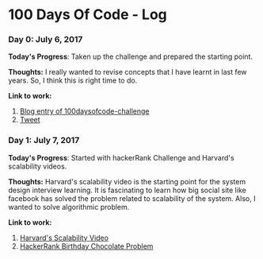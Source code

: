 # 100 Days Of Code - Log

### Day 0: July 6, 2017

**Today's Progress**: Taken up the challenge and prepared the starting point. 

**Thoughts:** I really wanted to revise concepts that I have learnt in last few years. So, I think this is right time to do.

**Link to work:** 
1. [Blog entry of 100daysofcode-challenge](https://vdharam.wordpress.com/2017/07/06/100daysofcode-challenge/)
2. [Tweet](https://twitter.com/vdharm/status/882985409390813184)

### Day 1: July 7, 2017

**Today's Progress**: Started with hackerRank Challenge and Harvard's scalability videos. 

**Thoughts:** Harvard's scalability video is the starting point for the system design interview learning. It is fascinating to learn how big social site like facebook has solved the problem related to scalability of the system.
Also, I wanted to solve algorithmic problem.

**Link to work:** 
1. [Harvard's Scalability Video](https://www.youtube.com/watch?v=-W9F__D3oY4)
2. [HackerRank Birthday Chocolate Problem](https://www.hackerrank.com/challenges/the-birthday-bar)
